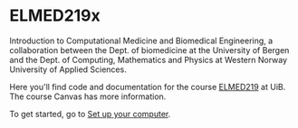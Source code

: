 # ELMED219x
Introduction to Computational Medicine and Biomedical Engineering, a collaboration between the Dept. of biomedicine at the University of Bergen and the Dept. of Computing, Mathematics and Physics at Western Norway University of Applied Sciences. 

Here you'll find code and documentation for the course [ELMED219](https://www.uib.no/emne/ELMED219) at UiB. The course Canvas has more information.

To get started, go to [Set up your computer](setup.md). 